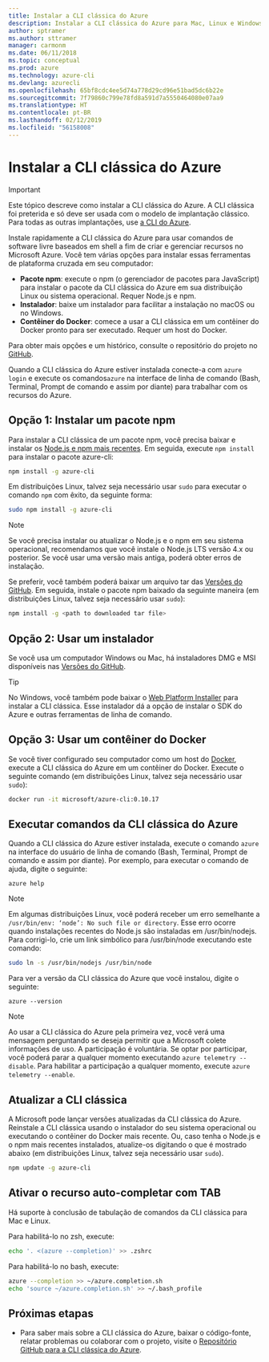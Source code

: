 ```yaml
---
title: Instalar a CLI clássica do Azure
description: Instalar a CLI clássica do Azure para Mac, Linux e Windows para começar a usar os serviços do Azure
author: sptramer
ms.author: sttramer
manager: carmonm
ms.date: 06/11/2018
ms.topic: conceptual
ms.prod: azure
ms.technology: azure-cli
ms.devlang: azurecli
ms.openlocfilehash: 65bf8cdc4ee5d74a778d29cd96e51bad5dc6b22e
ms.sourcegitcommit: 7f79860c799e78fd8a591d7a5550464080e07aa9
ms.translationtype: HT
ms.contentlocale: pt-BR
ms.lasthandoff: 02/12/2019
ms.locfileid: "56158008"
---
```

# <a name="install-the-azure-classic-cli"></a>Instalar a CLI clássica do Azure

> [!IMPORTANT]
> Este tópico descreve como instalar a CLI clássica do Azure. A CLI clássica foi preterida e só deve ser usada com o modelo de implantação clássico.
> Para todas as outras implantações, use [a CLI do Azure](/cli/azure).

Instale rapidamente a CLI clássica do Azure para usar comandos de software livre baseados em shell a fim de criar e gerenciar recursos no Microsoft Azure. Você tem várias opções para instalar essas ferramentas de plataforma cruzada em seu computador:

* **Pacote npm**: execute o npm (o gerenciador de pacotes para JavaScript) para instalar o pacote da CLI clássica do Azure em sua distribuição Linux ou sistema operacional. Requer Node.js e npm.
* **Instalador**: baixe um instalador para facilitar a instalação no macOS ou no Windows.
* **Contêiner do Docker**: comece a usar a CLI clássica em um contêiner do Docker pronto para ser executado. Requer um host do Docker.

Para obter mais opções e um histórico, consulte o repositório do projeto no [GitHub](https://github.com/azure/azure-xplat-cli).

Quando a CLI clássica do Azure estiver instalada conecte-a com `azure login` e execute os comandos`azure` na interface de linha de comando (Bash, Terminal, Prompt de comando e assim por diante) para trabalhar com os recursos do Azure.

## <a name="option-1-install-an-npm-package"></a>Opção 1: Instalar um pacote npm

Para instalar a CLI clássica de um pacote npm, você precisa baixar e instalar os [Node.js e npm mais recentes](https://nodejs.org/en/download/package-manager/). Em seguida, execute `npm install` para instalar o pacote azure-cli:

```bash
npm install -g azure-cli
```

Em distribuições Linux, talvez seja necessário usar `sudo` para executar o comando `npm` com êxito, da seguinte forma:

```bash
sudo npm install -g azure-cli
```

> [!NOTE]
> Se você precisa instalar ou atualizar o Node.js e o npm em seu sistema operacional, recomendamos que você instale o Node.js LTS versão 4.x ou posterior. Se você usar uma versão mais antiga, poderá obter erros de instalação.

Se preferir, você também poderá baixar um arquivo tar das [Versões do GitHub](https://github.com/Azure/azure-xplat-cli/releases). Em seguida, instale o pacote npm baixado da seguinte maneira (em distribuições Linux, talvez seja necessário usar `sudo`):

```bash
npm install -g <path to downloaded tar file>
```

## <a name="option-2-use-an-installer"></a>Opção 2: Usar um instalador

Se você usa um computador Windows ou Mac, há instaladores DMG e MSI disponíveis nas [Versões do GitHub](https://github.com/Azure/azure-xplat-cli/releases).

> [!TIP]
> No Windows, você também pode baixar o [Web Platform Installer](https://go.microsoft.com/?linkid=9828653) para instalar a CLI clássica. Esse instalador dá a opção de instalar o SDK do Azure e outras ferramentas de linha de comando.

## <a name="option-3-use-a-docker-container"></a>Opção 3: Usar um contêiner do Docker

Se você tiver configurado seu computador como um host do [Docker](https://docs.docker.com/engine/understanding-docker/), execute a CLI clássica do Azure em um contêiner do Docker. Execute o seguinte comando (em distribuições Linux, talvez seja necessário usar `sudo`):

```bash
docker run -it microsoft/azure-cli:0.10.17
```

## <a name="run-azure-classic-cli-commands"></a>Executar comandos da CLI clássica do Azure

Quando a CLI clássica do Azure estiver instalada, execute o comando `azure` na interface do usuário de linha de comando (Bash, Terminal, Prompt de comando e assim por diante). Por exemplo, para executar o comando de ajuda, digite o seguinte:

```azurecli-interactive
azure help
```

> [!NOTE]
> Em algumas distribuições Linux, você poderá receber um erro semelhante a `/usr/bin/env: ‘node’: No such file or directory`. Esse erro ocorre quando instalações recentes do Node.js são instaladas em /usr/bin/nodejs. Para corrigi-lo, crie um link simbólico para /usr/bin/node executando este comando:

```bash
sudo ln -s /usr/bin/nodejs /usr/bin/node
```

Para ver a versão da CLI clássica do Azure que você instalou, digite o seguinte:

```azurecli-interactive
azure --version
```

> [!NOTE]
> Ao usar a CLI clássica do Azure pela primeira vez, você verá uma mensagem perguntando se deseja permitir que a Microsoft colete informações de uso. A participação é voluntária. Se optar por participar, você poderá parar a qualquer momento executando `azure telemetry --disable`. Para habilitar a participação a qualquer momento, execute `azure telemetry --enable`.

## <a name="update-the-classic-cli"></a>Atualizar a CLI clássica

A Microsoft pode lançar versões atualizadas da CLI clássica do Azure. Reinstale a CLI clássica usando o instalador do seu sistema operacional ou executando o contêiner do Docker mais recente. Ou, caso tenha o Node.js e o npm mais recentes instalados, atualize-os digitando o que é mostrado abaixo (em distribuições Linux, talvez seja necessário usar `sudo`).

```bash
npm update -g azure-cli
```

## <a name="enable-tab-completion"></a>Ativar o recurso auto-completar com TAB

Há suporte à conclusão de tabulação de comandos da CLI clássica para Mac e Linux.

Para habilitá-lo no zsh, execute:

```bash
echo '. <(azure --completion)' >> .zshrc
```

Para habilitá-lo no bash, execute:

```bash
azure --completion >> ~/azure.completion.sh
echo 'source ~/azure.completion.sh' >> ~/.bash_profile
```

## <a name="next-steps"></a>Próximas etapas

* Para saber mais sobre a CLI clássica do Azure, baixar o código-fonte, relatar problemas ou colaborar com o projeto, visite o [Repositório GitHub para a CLI clássica do Azure](https://github.com/azure/azure-xplat-cli).
